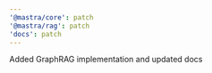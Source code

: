 ```yaml
---
'@mastra/core': patch
'@mastra/rag': patch
'docs': patch
---
```


Added GraphRAG implementation and updated docs
